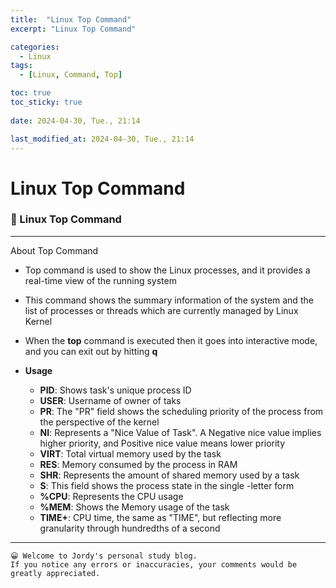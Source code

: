 ```yaml
---
title:  "Linux Top Command"
excerpt: "Linux Top Command"

categories:
  - Linux
tags:
  - [Linux, Command, Top]

toc: true
toc_sticky: true
 
date: 2024-04-30, Tue., 21:14

last_modified_at: 2024-04-30, Tue., 21:14
---
```


# Linux Top Command

### 🚀 Linux Top Command
***
About Top Command
- Top command is used to show the Linux processes, and it provides a real-time view of the running system
- This command shows the summary information of the system and the list of processes or threads which are currently managed by Linux Kernel
- When the **top** command is executed then it goes into interactive mode, and you can exit out by hitting **q**

- **Usage**
  - **PID**: Shows task's unique process ID
  - **USER**: Username of owner of taks
  - **PR**: The "PR" field shows the scheduling priority of the process from the perspective of the kernel
  - **NI**: Represents a "Nice Value of Task". A Negative nice value implies higher priority, and Positive nice value means lower priority
  - **VIRT**: Total virtual memory used by the task
  - **RES**: Memory consumed by the process in RAM
  - **SHR**: Represents the amount of shared memory used by a task
  - **S**: This field shows the process state in the single -letter form
  - **%CPU**: Represents the CPU usage
  - **%MEM**: Shows the Memory usage of the task
  - **TIME+**: CPU time, the same as "TIME", but reflecting more granularity through hundredths of a second

***

```
😀 Welcome to Jordy's personal study blog.  
If you notice any errors or inaccuracies, your comments would be greatly appreciated.
```
